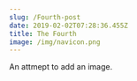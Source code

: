 ```yaml
---
slug: /Fourth-post
date: 2019-02-02T07:28:36.455Z
title: The Fourth
image: /img/navicon.png
---
```

An attmept to add an image.
